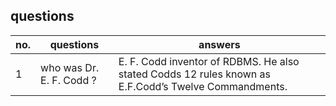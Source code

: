 ## questions

no. | questions | answers | 
--- | --------- | --------
1 | who was Dr. E. F. Codd ? | E. F. Codd inventor of RDBMS. He also stated Codds 12 rules known as E.F.Codd’s Twelve Commandments.
